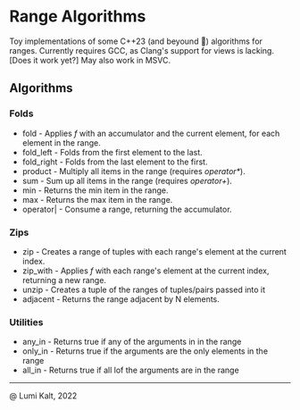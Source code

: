 # Range Algorithms

Toy implementations of some C++23 (and beyound :rocket:) algorithms for ranges.
Currently requires GCC, as Clang's support for views is lacking. [Does it work yet?]
May also work in MSVC.

## Algorithms

### Folds

- fold                - Applies *f* with an accumulator and the current element, for each element in the range.
- fold_left         - Folds from the first element to the last.
- fold_right        - Folds from the last element to the first.
- product           - Multiply all items in the range (requires *operator\**).
- sum               - Sum up all items in the range (requires *operator+*).
- min               - Returns the min item in the range.
- max               - Returns the max item in the range.
- operator|         - Consume a range, returning the accumulator.

### Zips

- zip                 - Creates a range of tuples with each range's element at the current index.
- zip_with          - Applies *f* with each range's element at the current index, returning a new range.
- unzip               - Creates a tuple of the ranges of tuples/pairs passed into it
- adjacent            - Returns the range adjacent by N elements.

### Utilities

- any_in              - Returns true if any of the arguments in in the range
- only_in             - Returns true if the arguments are the only elements in the range
- all_in              - Returns true if all lof the arguments are in the range

---
@ Lumi Kalt, 2022
